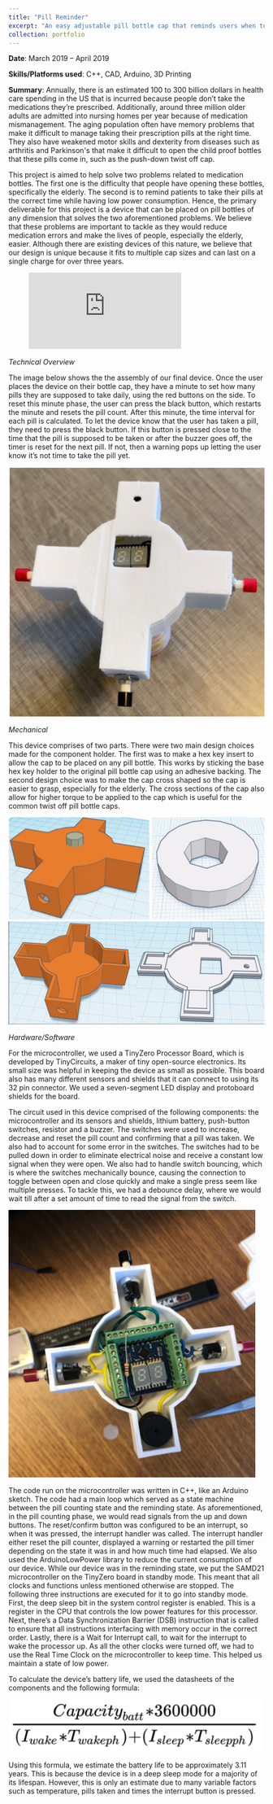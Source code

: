```yaml
---
title: "Pill Reminder"
excerpt: "An easy adjustable pill bottle cap that reminds users when to take their medication. <br/><a href="https://vumz.github.io/portfolio/portfolio-2/"><img src='/images/PillLanding.png'></a>"
collection: portfolio
---
```


**Date**: March 2019 – April 2019

**Skills/Platforms used**: C++, CAD, Arduino, 3D Printing

**Summary**: Annually, there is an estimated 100 to 300 billion dollars in health care spending in the US that is incurred because people don’t take the medications they’re prescribed. Additionally, around three million older adults are admitted into nursing homes per year because of medication mismanagement. The aging population often have memory problems that make it difficult to manage taking their prescription pills at the right time. They also have weakened motor skills and dexterity from diseases such as arthritis and Parkinson's that make it difficult to open the child proof bottles that these pills come in, such as the push-down twist off cap. 

This project is aimed to help solve two problems related to medication bottles. The first one is the difficulty that people have opening these bottles, specifically the elderly. The second is to remind patients to take their pills at the correct time while having low power consumption. Hence, the primary deliverable for this project is a device that can be placed on pill bottles of any dimension that solves the two aforementioned problems. We believe that these problems are important to tackle as they would reduce medication errors and make the lives of people, especially the elderly, easier. Although there are existing devices of this nature, we believe that our design is unique because it fits to multiple cap sizes and can last on a single charge for over three years.

<figure class="video_container">
  <iframe src="https://drive.google.com/file/d/1WmsgLgFXXyfxLY3vVa-yg_yOvBjYullB/preview" frameborder="0" allowfullscreen="true"> </iframe>
</figure>

*Technical Overview*

The image below shows the the assembly of our final device. Once the user places the device on their bottle cap, they have a minute to set how many pills they are supposed to take daily, using the red buttons on the side. To reset this minute phase, the user can press the black button, which restarts the minute and resets the pill count. After this minute, the time interval for each pill is calculated. To let the device know that the user has taken a pill, they need to press the black button. If this button is pressed close to the time that the pill is supposed to be taken or after the buzzer goes off, the timer is reset for the next pill. If not, then a warning pops up letting the user know it’s not time to take the pill yet.

![Fully assembled device](/images/PillTop.png)

*Mechanical*

This device comprises of two parts. There were two main design choices made for the component holder. The first was to make a hex key insert to allow the cap to be placed on any pill bottle. This works by sticking the base hex key holder to the original pill bottle cap using an adhesive backing. The second design choice was to make the cap cross shaped so the cap is easier to grasp, especially for the elderly. The cross sections of the cap also allow for higher torque to be applied to the cap which is useful for the common twist off pill bottle caps.

![CAD images of hex key insert and holder](/images/PillCAD.png)
![CAD images of internal compartment](/images/PillCAD2.png)


*Hardware/Software*

For the microcontroller, we used a TinyZero Processor Board, which is developed by TinyCircuits, a maker of tiny open-source electronics. Its small size was helpful in keeping the device as small as possible. This board also has many different sensors and shields that it can connect to using its 32 pin connector. We used a seven-segment LED display and protoboard shields for the board.

The circuit used in this device comprised of the following components: the microcontroller and its sensors and shields, lithium battery, push-button switches, resistor and a buzzer. The switches were used to increase, decrease and reset the pill count and confirming that a pill was taken. We also had to account for some error in the switches. The switches had to be pulled down in order to eliminate electrical noise and receive a constant low signal when they were open. We also had to handle switch bouncing, which is where the switches mechanically bounce, causing the connection to toggle between open and close quickly and make a single press seem like multiple presses. To tackle this, we had a debounce delay, where we would wait till after a set amount of time to read the signal from the switch.

![Device internals](/images/PillInternal.png)

The code run on the microcontroller was written in C++, like an Arduino sketch. The code had a main loop which served as a state machine between the pill counting state and the reminding state. As aforementioned, in the pill counting phase, we would read signals from the up and down buttons. The reset/confirm button was configured to be an interrupt, so when it was pressed, the interrupt handler was called. The interrupt handler either reset the pill counter, displayed a warning or restarted the pill timer depending on the state it was in and how much time had elapsed. We also used the ​ArduinoLowPower​ library to reduce the current consumption of our device. While our device was in the reminding state, we put the SAMD21 microcontroller on the TinyZero board in standby mode. This meant that all clocks and functions unless mentioned otherwise are stopped. The following three instructions are executed for it to go into standby mode. First, the deep sleep bit in the system control register is enabled. This is a register in the CPU that controls the low power features for this processor. Next, there’s a Data Synchronization Barrier (DSB) instruction that is called to ensure that all instructions interfacing with memory occur in the correct order. Lastly, there is a Wait for Interrupt call, to wait for the interrupt to wake the processor up. As all the other clocks were turned off, we had to use the Real Time Clock on the microcontroller to keep time. This helped us maintain a state of low power.

To calculate the device’s battery life, we used the datasheets of the components and the following formula:

![](/images/PillEFormula.png)

Using this formula, we estimate the battery life to be approximately 3.11 years. This is because the device is in a deep sleep mode for a majority of its lifespan. However, this is only an estimate due to many variable factors such as temperature, pills taken and times the interrupt button is pressed.





